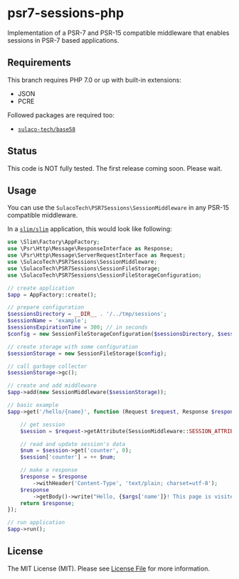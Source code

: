 # psr7-sessions-php

Implementation of a PSR-7 and PSR-15 compatible middleware that enables sessions in PSR-7 based applications.

## Requirements

This branch requires PHP 7.0 or up with built-in extensions:
- JSON
- PCRE

Followed packages are required too:
- [`sulaco-tech/base58`](https://github.com/sulaco-tech/base58-php)

## Status

This code is NOT fully tested. The first release coming soon. Please wait.

## Usage

You can use the `SulacoTech\PSR7Sessions\SessionMiddleware` in any PSR-15 compatible middleware.

In a [`slim/slim`](https://github.com/slimphp/Slim) application, this would look like following:
```php
use \Slim\Factory\AppFactory;
use \Psr\Http\Message\ResponseInterface as Response;
use \Psr\Http\Message\ServerRequestInterface as Request;
use \SulacoTech\PSR7Sessions\SessionMiddleware;
use \SulacoTech\PSR7Sessions\SessionFileStorage;
use \SulacoTech\PSR7Sessions\SessionFileStorageConfiguration;

// create application
$app = AppFactory::create();

// prepare configuration
$sessionsDirectory = __DIR__ . '/../tmp/sessions';
$sessionName = 'example';
$sessionsExpirationTime = 300; // in seconds
$config = new SessionFileStorageConfiguration($sessionsDirectory, $sessionName, $sessionsExpirationTime);

// create storage with some configuration
$sessionStorage = new SessionFileStorage($config);

// call garbage collector
$sessionStorage->gc();

// create and add middleware
$app->add(new SessionMiddleware($sessionStorage));

// basic example
$app->get('/hello/{name}', function (Request $request, Response $response, array $args) {

	// get session
	$session = $request->getAttribute(SessionMiddleware::SESSION_ATTRIBUTE);

	// read and update session's data
	$num = $session->get('counter', 0);
	$session['counter'] = ++ $num;

	// make a response
	$response = $response
		->withHeader('Content-Type', 'text/plain; charset=utf-8');
	$response
		->getBody()->write("Hello, {$args['name']}! This page is visited $num times.");
	return $response;
});

// run application
$app->run();
```

## License

The MIT License (MIT). Please see [License File](LICENSE.md) for more information.